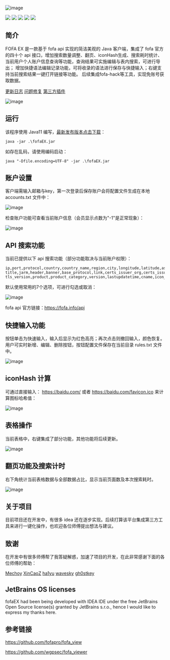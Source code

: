 ![image](https://github.com/10cks/fofaEX/assets/47177550/4baead1c-b329-48d4-ab31-a5975057abcd)

![](https://badgen.net/static/language/Java/orange?icon=github)
![](https://badgen.net//github/license/10cks/fofaEX)
![](https://badgen.net/github/releases/10cks/fofaEX/github/releases/)
![](https://badgen.net/github/stars/10cks/fofaEX)
![](https://badgen.net/github/release/10cks/fofaEX/stable)

## 简介

FOFA EX 是一款基于 fofa api 实现的简洁美观的 Java 客户端，集成了 fofa 官方的四十个 api 接口，增加搜索数量调整、翻页、iconHash生成、搜索耗时统计、当前用户个人账户信息查询等功能，查询结果可实施编辑与表内搜索，可进行导出；
增加快捷语法编辑记录功能，可将收录的语法进行保存与快捷输入；右键支持当前搜索结果一键打开链接等功能。
后续集成fofa-hack等工具，实现免账号获取数据。

[更新日志](https://github.com/10cks/fofaEX/blob/master/docs/update.md) [问题修复](https://github.com/10cks/fofaEX/blob/master/docs/issues.md) [第三方插件](https://github.com/10cks/fofaEX/blob/master/docs/plugins.md)

![image](https://github.com/10cks/fofaEX/assets/47177550/b1c91436-e8e7-463f-ac6d-4ea2ef737604)

## 运行

该程序使用 Java11 编写，[最新发布版本点击下载](https://github.com/10cks/fofaEX/files/13661841/fofaEX_v1_0.zip)：

```
java -jar .\fofaEX.jar
```

如存在乱码，请使用编码启动：
```
java "-Dfile.encoding=UTF-8" -jar .\fofaEX.jar
```

## 账户设置

客户端需输入邮箱与key，第一次登录后保存账户会将配置文件生成在本地 accounts.txt 文件中：

![image](https://github.com/10cks/fofaEX/assets/47177550/89c472c1-3330-4147-89b1-ae21b35aba9e)

检查账户功能可查看当前账户信息（会员显示点数为"-1"是正常现象）：

![image](https://github.com/10cks/fofaEX/assets/47177550/1742229e-a585-491d-8f24-544eb8e15f3b)


## API 搜索功能

当前已提供以下 api 搜索功能（部分功能取决与当前账户权限）：
```
ip,port,protocol,country,country_name,region,city,longitude,latitude,as_number,as_organization,host,domain,os,server,icp,
title,jarm,header,banner,base_protocol,link,certs_issuer_org,certs_issuer_cn,certs_subject_org,certs_subject_cn,tls_ja3s,
tls_version,product,product_category,version,lastupdatetime,cname,icon_hash,certs_valid,cname_domain,body,icon,fid,structinfo
```
默认使用常用的7个选项，可进行勾选或取消：

![image](https://github.com/10cks/fofaEX/assets/47177550/bea065ab-2d66-4397-b79e-aab986f61535)

fofa api 官方链接：https://fofa.info/api

## 快捷输入功能

按钮单击为快速输入，输入后显示为红色高亮；再次点击则撤回输入，颜色恢复。
用户可实时新增、编辑、删除按钮，按钮配置文件保存在当前目录 rules.txt 文件中。

![image](https://github.com/10cks/fofaEX/assets/47177550/979ba680-98a4-403d-84be-af0f096b829c)

## iconHash 计算

可通过直接输入：
https://baidu.com/ 或者 https://baidu.com/favicon.ico 来计算图标哈希值：

![image](https://github.com/10cks/fofaEX/assets/47177550/601744d2-2fef-4930-8ec5-969bcbb50835)

## 表格操作

当前表格中，右键集成了部分功能，其他功能将后续更新。

![image](https://github.com/10cks/fofaEX/assets/47177550/d0e3c7dd-b733-4bb3-8dd3-889b5e8af4f9)

## 翻页功能及搜索计时

右下角统计当前表格数据与全部数据占比，显示当前页面数及本次搜索耗时。

![image](https://github.com/10cks/fofaEX/assets/47177550/65705cba-a8e1-494b-9444-b6a68b5bcb89)

## 关于项目

目前项目还在开发中，有很多 idea 还在逐步实现。后续打算该平台集成第三方工具来进行一键化操作，也欢迎各位师傅提出想法与建议。

## 致谢

在开发中有很多师傅帮了我答疑解惑，加速了项目的开发，在此非常感谢下面的各位师傅的帮助：

[Mechoy](https://github.com/Mechoy) [XinCaoZ](https://github.com/XinCaoZ) [ha1yu](https://github.com/ha1yu) [wavesky](https://github.com/wave-to) [gh0stkey](https://github.com/gh0stkey/HaE)

## JetBrains OS licenses
fofaEX had been being developed with IDEA IDE under the free JetBrains Open Source license(s) granted by JetBrains s.r.o., hence I would like to express my thanks here.

## 参考链接

https://github.com/fofapro/fofa_view

https://github.com/wgpsec/fofa_viewer


